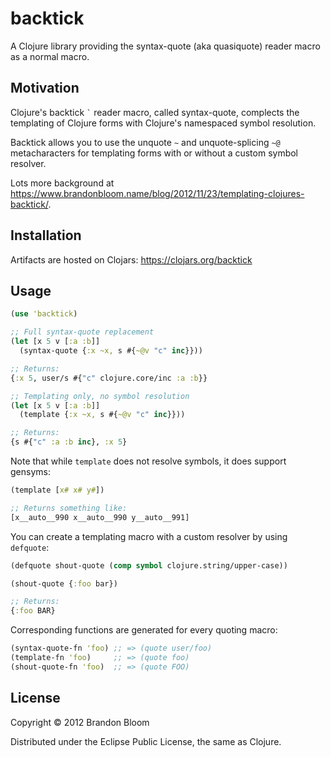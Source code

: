 # backtick

A Clojure library providing the syntax-quote (aka quasiquote) reader macro as a normal macro.


## Motivation

Clojure's backtick `` ` `` reader macro, called syntax-quote, complects the
templating of Clojure forms with Clojure's namespaced symbol resolution.

Backtick allows you to use the unquote `` ~ `` and unquote-splicing `` ~@ ``
metacharacters for templating forms with or without a custom symbol resolver.

Lots more background at <https://www.brandonbloom.name/blog/2012/11/23/templating-clojures-backtick/>.


## Installation

Artifacts are hosted on Clojars: <https://clojars.org/backtick>


## Usage

```clojure
(use 'backtick)

;; Full syntax-quote replacement
(let [x 5 v [:a :b]]
  (syntax-quote {:x ~x, s #{~@v "c" inc}}))

;; Returns:
{:x 5, user/s #{"c" clojure.core/inc :a :b}}

;; Templating only, no symbol resolution
(let [x 5 v [:a :b]]
  (template {:x ~x, s #{~@v "c" inc}}))

;; Returns:
{s #{"c" :a :b inc}, :x 5}
```

Note that while `template` does not resolve symbols, it does support gensyms:

```clojure
(template [x# x# y#])

;; Returns something like:
[x__auto__990 x__auto__990 y__auto__991]
```

You can create a templating macro with a custom resolver by using `defquote`:

```clojure
(defquote shout-quote (comp symbol clojure.string/upper-case))

(shout-quote {:foo bar})

;; Returns:
{:foo BAR}
```

Corresponding functions are generated for every quoting macro:

```clojure
(syntax-quote-fn 'foo) ;; => (quote user/foo)
(template-fn 'foo)     ;; => (quote foo)
(shout-quote-fn 'foo)  ;; => (quote FOO)
```


## License

Copyright © 2012 Brandon Bloom

Distributed under the Eclipse Public License, the same as Clojure.
